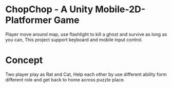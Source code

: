 # ChopChop - A Unity Mobile-2D-Platformer Game
Player move around map, use flashlight to kill a ghost
and survive as long as you can, This project support keyboard and mobile input control.

# Concept 
Two player play as Rat and Cat, Help each other by use different ability form different role and get back to home across puzzle place.
